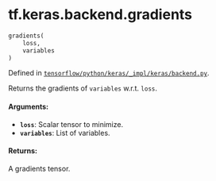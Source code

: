 <div itemscope itemtype="http://developers.google.com/ReferenceObject">
<meta itemprop="name" content="tf.keras.backend.gradients" />
</div>

# tf.keras.backend.gradients

``` python
gradients(
    loss,
    variables
)
```



Defined in [`tensorflow/python/keras/_impl/keras/backend.py`](https://www.tensorflow.org/code/tensorflow/python/keras/_impl/keras/backend.py).

Returns the gradients of `variables` w.r.t. `loss`.

#### Arguments:

* <b>`loss`</b>: Scalar tensor to minimize.
* <b>`variables`</b>: List of variables.


#### Returns:

A gradients tensor.